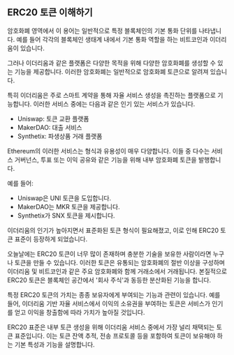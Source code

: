 ## ERC20 토큰 이해하기

암호화폐 영역에서 이 용어는 일반적으로 특정 블록체인의 기본 통화 단위를 나타냅니다. 예를 들어 각각의 블록체인 생태계 내에서 기본 통화 역할을 하는 비트코인과 이더리움이 있습니다.

그러나 이더리움과 같은 플랫폼은 다양한 목적을 위해 다양한 암호화폐를 생성할 수 있는 기능을 제공합니다. 이러한 암호화폐는 일반적으로 암호화폐 토큰으로 알려져 있습니다.

특히 이더리움은 주로 스마트 계약을 통해 자율 서비스 생성을 촉진하는 플랫폼으로 기능합니다. 이러한 서비스 중에는 다음과 같은 인기 있는 서비스가 있습니다.

- Uniswap: 토큰 교환 플랫폼
- MakerDAO: 대출 서비스
- Synthetix: 파생상품 거래 플랫폼

Ethereum의 이러한 서비스는 형식과 유용성이 매우 다양합니다. 이들 중 다수는 서비스 거버넌스, 투표 또는 이익 공유와 같은 기능을 위해 내부 암호화폐 토큰을 발행합니다.

예를 들어:

- Uniswap은 UNI 토큰을 도입합니다.
- MakerDAO는 MKR 토큰을 제공합니다.
- Synthetix가 SNX 토큰을 제시합니다.

이더리움의 인기가 높아지면서 표준화된 토큰 형식이 필요해졌고, 이로 인해 ERC20 토큰 표준이 등장하게 되었습니다.

오늘날에는 ERC20 토큰이 너무 많이 존재하며 충분한 기술을 보유한 사람이라면 누구나 토큰을 만들 수 있습니다. 이러한 토큰은 유통되는 암호화폐의 절반 이상을 구성하며 이더리움 및 비트코인과 같은 주요 암호화폐와 함께 거래소에서 거래됩니다. 본질적으로 ERC20 토큰은 블록체인 공간에서 '회사 주식'과 동등한 분산화된 기능을 합니다.

특정 ERC20 토큰의 가치는 종종 보유자에게 부여되는 기능과 관련이 있습니다. 예를 들어, 이더리움 기반 자율 서비스에서 이익의 소유권을 부여하는 토큰은 서비스가 인기를 얻고 이익을 창출함에 따라 가치가 높아질 것입니다.

ERC20 표준은 내부 토큰 생성을 위해 이더리움 서비스 중에서 가장 널리 채택되는 토큰 표준입니다. 이는 토큰 잔액 추적, 전송 프로토콜 등을 포함하여 토큰이 보유해야 하는 기본 특성과 기능을 설명합니다.